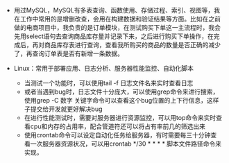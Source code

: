 - 用过MySQL，MySQL有多表查询、函数使用、存储过程、索引、视图等，我在工作中常用的是增删改查，会用在构建数据和验证结果等方面。比如在之前做的电商项目中，我负责的是订单模块，在测试购买下单这一主流程时，我会先用select语句去查询商品库存量并记录下来，之后进行购买下单操作，在完成后，再对商品库存表进行查询，查看我所购买的商品的数量是否正确的减少了，再查询订单表是否有新增一条数据。



- Linux：常用于部署应用、日志分析、服务器性能监控、自动化脚本
	- 当测试一个功能时，可以使用tail -f 日志文件名来实时查看日志
	- 或者当遇到bug时，日志文件十分庞大，可以使用grep命令来进行搜索，使用grep -C 数字 关键字命令可以查看这个bug位置的上下行信息，这样子提交给开发就更好解决bug
	- 在进行性能测试时，需要对服务器进行资源监控，可以用top命令来实时查看cpu和内存的占用率，配合管道符还可以将占有率前几的筛选出来
	- 使用crontab命令可以设定自动化任务给服务器，有时需要每三十分钟查看一次服务器资源状况，可以用crontab */30 * * * * 脚本文件路径命令来实现，
